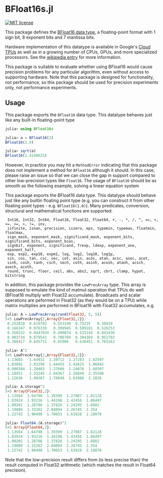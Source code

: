 # BFloat16s.jl
[![MIT license](http://img.shields.io/badge/license-MIT-brightgreen.svg)](http://opensource.org/licenses/MIT) 

This package defines the [BFloat16 data type](https://en.wikipedia.org/wiki/Bfloat16_floating-point_format),
a floating-point format with 1 sign bit, 8 exponent bits and 7 mantissa bits.

Hardware implementation of this datatype is available in Google's
[Cloud TPUs](https://en.wikipedia.org/wiki/Tensor_processing_unit) as well as
in a growing number of CPUs, GPUs, and more specialized processors. See the
[wikipedia entry](https://en.wikipedia.org/wiki/Bfloat16_floating-point_format)
for more information.

This package is suitable to evaluate whether using BFloat16 would cause
precision problems for any particular algorithm, even without access to supporting
hardware. Note that this package is designed for functionality, not performance,
so this package should be used for precision experiments only, not performance
experiments.

## Usage

This package exports the `BFloat16` data type. This datatype behaves
just like any built-in floating-point type

```julia
julia> using BFloat16s

julia> a = BFloat16(2)
BFloat16(2.0)

julia> sqrt(a)
BFloat16(1.4140625)
```

However, in practice you may hit a `MethodError` indicating that this package does not implement
a method for `BFloat16` although it should. In this case, please raise an issue so that we can
close the gap in support compared to other low-precision types like `Float16`. The usage
of `BFloat16` should be as smooth as the following example, solving a linear equation system

This package exports the BFloat16 data type. This datatype should behave
just like any builtin floating point type (e.g. you can construct it from
other floating point types - e.g. `BFloat16(1.0)`). Many predicates, 
conversion, structural and mathematical functions are supported:
```
 Int16, Int32, Int64, Float16, Float32, Float64, +, -, *, /, ^, ==, <, <=, >=, >, !=, inv,
 isfinite, isnan, precision, iszero, eps, typemin, typemax, floatmin, floatmax,
 sign_mask, exponent_mask, significand_mask, exponent_bits, significand_bits, exponent_bias,
 signbit, exponent, significand, frexp, ldexp, exponent_one, exponent_half,
 exp, exp2, exp10, expm1, log, log2, log10, log1p,
 sin, cos, tan, csc, sec, cot, asin, acos, atan, acsc, asec, acot,
 sinh, cosh, tanh, csch, sech, coth, asinh, acosh, atanh, acsch, asech, acoth,
 round, trunc, floor, ceil, abs, abs2, sqrt, cbrt, clamp, hypot, bitstring
```

In addition, this package provides the `LowPrecArray` type. This array is 
supposed to emulate the kind of matmul operation that TPUs do well
(BFloat16 multiply with Float32 accumulate). Broadcasts and scalar operations
are peformed in Float32 (as they would be on a TPU) while matrix multiplies
are performed in BFloat16 with Float32 accumulates, e.g.


```julia
julia> A = LowPrecArray(rand(Float32, 5, 5))
5×5 LowPrecArray{2,Array{Float32,2}}:
 0.252818  0.619702   0.553199  0.75225   0.30819
 0.166347  0.976339   0.399945  0.589101  0.526253
 0.350232  0.0447034  0.490874  0.525144  0.841436
 0.903734  0.879541   0.706704  0.304369  0.951702
 0.308417  0.645731   0.65906   0.636451  0.765263

julia> A^2
5×5 LowPrecArray{2,Array{Float32,2}}:
 1.13603   1.64932  1.39712  1.27283  1.82597
 1.03891   1.93298  1.44455  1.42625  1.86842
 0.998384  1.28403  1.37666  1.24076  1.68507
 1.18951   2.33245  2.04367  2.26849  2.35588
 1.22636   1.90367  1.70848  1.63986  2.1826

julia> A.storage^2
5×5 Array{Float32,2}:
 1.13564  1.64708  1.39399  1.27087  1.82128
 1.03924  1.93216  1.44198  1.42456  1.86497
 1.00201  1.28786  1.37826  1.24295  1.6882
 1.19089  2.33262  2.04094  2.26745  2.354
 1.22742  1.90498  1.70653  1.63928  2.18076

julia> Float64.(A.storage)^2
5×5 Array{Float64,2}:
 1.13564  1.64708  1.39399  1.27087  1.82128
 1.03924  1.93216  1.44198  1.42456  1.86497
 1.00201  1.28786  1.37826  1.24295  1.6882
 1.19089  2.33262  2.04094  2.26745  2.354
 1.22742  1.90498  1.70653  1.63928  2.18076
```

Note that the low-precision result differs from (is less precise than) the
result computed in Float32 arithmetic (which matches the result in Float64
precision).

